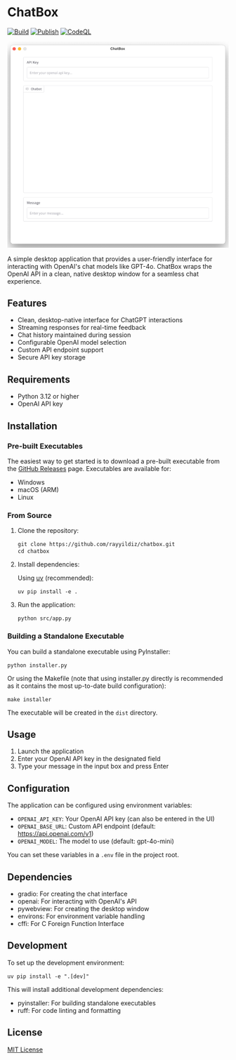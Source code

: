 # ChatBox

[![Build](https://github.com/rayyildiz/chatbox/actions/workflows/build.yaml/badge.svg)](https://github.com/rayyildiz/chatbox/actions/workflows/build.yaml)
[![Publish](https://github.com/rayyildiz/chatbox/actions/workflows/publish.yaml/badge.svg)](https://github.com/rayyildiz/chatbox/actions/workflows/publish.yaml)
[![CodeQL](https://github.com/rayyildiz/chatbox/actions/workflows/github-code-scanning/codeql/badge.svg)](https://github.com/rayyildiz/chatbox/actions/workflows/github-code-scanning/codeql)


![ChatBox](./docs/chatbox.png)

A simple desktop application that provides a user-friendly interface for interacting with OpenAI's chat models like GPT-4o. ChatBox wraps the OpenAI API in a clean, native desktop window for a seamless chat experience.

## Features

- Clean, desktop-native interface for ChatGPT interactions
- Streaming responses for real-time feedback
- Chat history maintained during session
- Configurable OpenAI model selection
- Custom API endpoint support
- Secure API key storage

## Requirements

- Python 3.12 or higher
- OpenAI API key

## Installation

### Pre-built Executables

The easiest way to get started is to download a pre-built executable from the [GitHub Releases](https://github.com/rayyildiz/chatbox/releases) page. Executables are available for:

- Windows
- macOS (ARM)
- Linux

### From Source

1. Clone the repository:
   ```
   git clone https://github.com/rayyildiz/chatbox.git
   cd chatbox
   ```

2. Install dependencies:

   Using [uv](https://docs.astral.sh/uv/) (recommended):

   ```
   uv pip install -e .
   ```

3. Run the application:

   ```
   python src/app.py
   ```

### Building a Standalone Executable

You can build a standalone executable using PyInstaller:

```
python installer.py
```

Or using the Makefile (note that using installer.py directly is recommended as it contains the most up-to-date build configuration):

```
make installer
```

The executable will be created in the `dist` directory.

## Usage

1. Launch the application
2. Enter your OpenAI API key in the designated field
3. Type your message in the input box and press Enter

## Configuration

The application can be configured using environment variables:

- `OPENAI_API_KEY`: Your OpenAI API key (can also be entered in the UI)
- `OPENAI_BASE_URL`: Custom API endpoint (default: https://api.openai.com/v1)
- `OPENAI_MODEL`: The model to use (default: gpt-4o-mini)

You can set these variables in a `.env` file in the project root.

## Dependencies

- gradio: For creating the chat interface
- openai: For interacting with OpenAI's API
- pywebview: For creating the desktop window
- environs: For environment variable handling
- cffi: For C Foreign Function Interface

## Development

To set up the development environment:

```
uv pip install -e ".[dev]"
```

This will install additional development dependencies:
- pyinstaller: For building standalone executables
- ruff: For code linting and formatting

## License

[MIT License](LICENSE)
